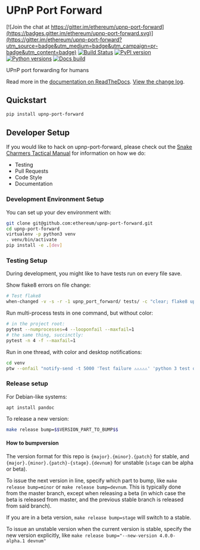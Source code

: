 # UPnP Port Forward

[![Join the chat at https://gitter.im/ethereum/upnp-port-forward](https://badges.gitter.im/ethereum/upnp-port-forward.svg)](https://gitter.im/ethereum/upnp-port-forward?utm_source=badge&utm_medium=badge&utm_campaign=pr-badge&utm_content=badge)
[![Build Status](https://circleci.com/gh/ethereum/upnp-port-forward.svg?style=shield)](https://circleci.com/gh/ethereum/upnp-port-forward)
[![PyPI version](https://badge.fury.io/py/upnp-port-forward.svg)](https://badge.fury.io/py/upnp-port-forward)
[![Python versions](https://img.shields.io/pypi/pyversions/upnp-port-forward.svg)](https://pypi.python.org/pypi/upnp-port-forward)
[![Docs build](https://readthedocs.org/projects/upnp-port-forward/badge/?version=latest)](http://upnp-port-forward.readthedocs.io/en/latest/?badge=latest)
   

UPnP port forwarding for humans

Read more in the [documentation on ReadTheDocs](https://upnp-port-forward.readthedocs.io/). [View the change log](https://upnp-port-forward.readthedocs.io/en/latest/releases.html).

## Quickstart

```sh
pip install upnp-port-forward
```

## Developer Setup

If you would like to hack on upnp-port-forward, please check out the [Snake Charmers
Tactical Manual](https://github.com/ethereum/snake-charmers-tactical-manual)
for information on how we do:

- Testing
- Pull Requests
- Code Style
- Documentation

### Development Environment Setup

You can set up your dev environment with:

```sh
git clone git@github.com:ethereum/upnp-port-forward.git
cd upnp-port-forward
virtualenv -p python3 venv
. venv/bin/activate
pip install -e .[dev]
```

### Testing Setup

During development, you might like to have tests run on every file save.

Show flake8 errors on file change:

```sh
# Test flake8
when-changed -v -s -r -1 upnp_port_forward/ tests/ -c "clear; flake8 upnp_port_forward tests && echo 'flake8 success' || echo 'error'"
```

Run multi-process tests in one command, but without color:

```sh
# in the project root:
pytest --numprocesses=4 --looponfail --maxfail=1
# the same thing, succinctly:
pytest -n 4 -f --maxfail=1
```

Run in one thread, with color and desktop notifications:

```sh
cd venv
ptw --onfail "notify-send -t 5000 'Test failure ⚠⚠⚠⚠⚠' 'python 3 test on upnp-port-forward failed'" ../tests ../upnp_port_forward
```

### Release setup

For Debian-like systems:
```
apt install pandoc
```

To release a new version:

```sh
make release bump=$$VERSION_PART_TO_BUMP$$
```

#### How to bumpversion

The version format for this repo is `{major}.{minor}.{patch}` for stable, and
`{major}.{minor}.{patch}-{stage}.{devnum}` for unstable (`stage` can be alpha or beta).

To issue the next version in line, specify which part to bump,
like `make release bump=minor` or `make release bump=devnum`. This is typically done from the
master branch, except when releasing a beta (in which case the beta is released from master,
and the previous stable branch is released from said branch).

If you are in a beta version, `make release bump=stage` will switch to a stable.

To issue an unstable version when the current version is stable, specify the
new version explicitly, like `make release bump="--new-version 4.0.0-alpha.1 devnum"`
